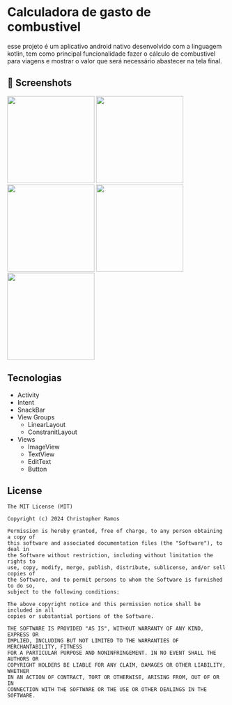 # Calculadora de gasto de combustivel 
esse projeto é um aplicativo android nativo desenvolvido com a linguagem kotlin, tem como principal funcionalidade fazer o cálculo de combustivel para viagens e mostrar o valor que será necessário abastecer na tela final.

## :camera_flash: Screenshots
<img src=https://github.com/user-attachments/assets/156133fb-48e9-4ab2-ac11-71e7ececc072 width=200/>
<img src=https://github.com/user-attachments/assets/d6e32865-605f-4684-80e9-fd03edda7d29 width=200/>
<img src=https://github.com/user-attachments/assets/433a1083-4745-4410-9a18-76a5903e4162 width=200/>
<img src=https://github.com/user-attachments/assets/27e9409d-1879-486f-a81f-82e5b233a325 width=200/>
<img src=https://github.com/user-attachments/assets/99250206-d76c-446a-b49e-a9dc3a6ff564 width=200/>



## Tecnologias
- Activity
- Intent
- SnackBar
- View Groups
  - LinearLayout
  - ConstranitLayout
- Views 
  - ImageView
  - TextView
  - EditText
  - Button

  
## License
```
The MIT License (MIT)

Copyright (c) 2024 Christopher Ramos 

Permission is hereby granted, free of charge, to any person obtaining a copy of
this software and associated documentation files (the "Software"), to deal in
the Software without restriction, including without limitation the rights to
use, copy, modify, merge, publish, distribute, sublicense, and/or sell copies of
the Software, and to permit persons to whom the Software is furnished to do so,
subject to the following conditions:

The above copyright notice and this permission notice shall be included in all
copies or substantial portions of the Software.

THE SOFTWARE IS PROVIDED "AS IS", WITHOUT WARRANTY OF ANY KIND, EXPRESS OR
IMPLIED, INCLUDING BUT NOT LIMITED TO THE WARRANTIES OF MERCHANTABILITY, FITNESS
FOR A PARTICULAR PURPOSE AND NONINFRINGEMENT. IN NO EVENT SHALL THE AUTHORS OR
COPYRIGHT HOLDERS BE LIABLE FOR ANY CLAIM, DAMAGES OR OTHER LIABILITY, WHETHER
IN AN ACTION OF CONTRACT, TORT OR OTHERWISE, ARISING FROM, OUT OF OR IN
CONNECTION WITH THE SOFTWARE OR THE USE OR OTHER DEALINGS IN THE SOFTWARE.
```

